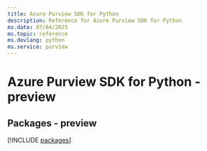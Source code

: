 ```yaml
---
title: Azure Purview SDK for Python
description: Reference for Azure Purview SDK for Python
ms.date: 07/04/2025
ms.topic: reference
ms.devlang: python
ms.service: purview
---
```

# Azure Purview SDK for Python - preview
## Packages - preview
[!INCLUDE [packages](purview-index.md)]